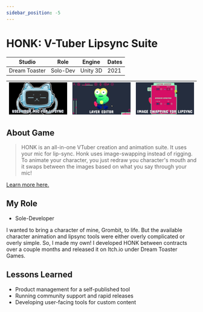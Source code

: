 ```yaml
---
sidebar_position: -5
---
```


# HONK: V-Tuber Lipsync Suite
Studio|Role|Engine|Dates|
|----|----|----|----|
|Dream Toaster|Solo-Dev|Unity 3D|2021|

|![Honk VTuber Suite Screenshot](/img/projects/honk/honk1.gif)|![Honk VTuber Suite Screenshot](/img/projects/honk/honk2.gif)|![Honk VTuber Suite Screenshot](/img/projects/honk/honk3.gif)|
|-|-|-|

## About Game

>HONK is an all-in-one VTuber creation and animation suite. It uses your mic for lip-sync. Honk uses image-swapping instead of rigging. To animate your character, you just redraw you character's mouth and it swaps between the images based on what you say through your mic!

[Learn more here.](https://dreamtoaster.itch.io/honk)

## My Role

* Sole-Developer

I wanted to bring a character of mine, Grombit, to life. But the available character animation and lipsync tools were either overly complicated or overly simple. So, I made my own! I developed HONK between contracts over a couple months and released it on Itch.io under Dream Toaster Games.

## Lessons Learned

* Product management for a self-published tool
* Running community support and rapid releases
* Developing user-facing tools for custom content